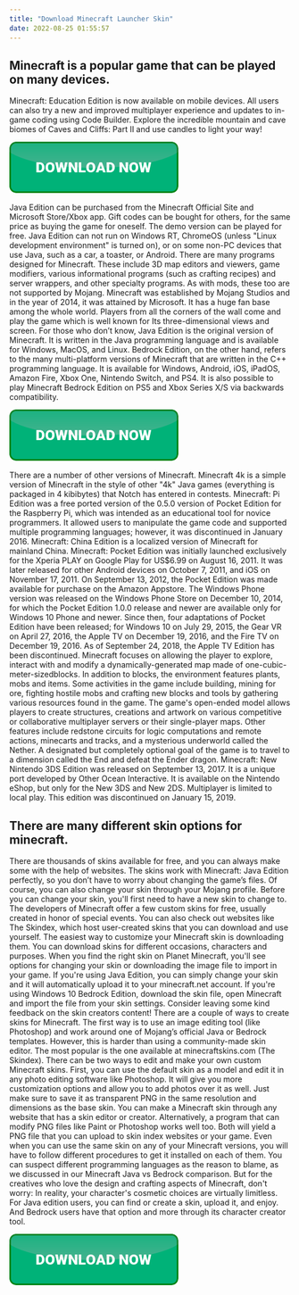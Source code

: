 ```yaml
---
title: "Download Minecraft Launcher Skin"
date: 2022-08-25 01:55:57
---
```


## Minecraft is a popular game that can be played on many devices.

Minecraft: Education Edition is now available on mobile devices. All users can also try a new and improved multiplayer experience and updates to in-game coding using Code Builder. Explore the incredible mountain and cave biomes of Caves and Cliffs: Part II and use candles to light your way!

[![button](https://github.com/minecraftbay/minecraftbay.github.io/blob/main/dlbutton.png?raw=true)](https://minecraftsync.com/download-minecraft-skin)


Java Edition can be purchased from the Minecraft Official Site and Microsoft Store/Xbox app. Gift codes can be bought for others, for the same price as buying the game for oneself. The demo version can be played for free. Java Edition can not run on Windows RT, ChromeOS (unless "Linux development environment" is turned on), or on some non-PC devices that use Java, such as a car, a toaster, or Android.
There are many programs designed for Minecraft. These include 3D map editors and viewers, game modifiers, various informational programs (such as crafting recipes) and server wrappers, and other specialty programs. As with mods, these too are not supported by Mojang.
Minecraft was established by Mojang Studios and in the year of 2014, it was attained by Microsoft. It has a huge fan base among the whole world. Players from all the corners of the wall come and play the game which is well known for Its three-dimensional views and screen.
For those who don’t know, Java Edition is the original version of Minecraft. It is written in the Java programming language and is available for Windows, MacOS, and Linux. Bedrock Edition, on the other hand, refers to the many multi-platform versions of Minecraft that are written in the C++ programming language. It is available for Windows, Android, iOS, iPadOS, Amazon Fire, Xbox One, Nintendo Switch, and PS4. It is also possible to play Minecraft Bedrock Edition on PS5 and Xbox Series X/S via backwards compatibility.

[![button](https://github.com/minecraftbay/minecraftbay.github.io/blob/main/dlbutton.png?raw=true)](https://minecraftsync.com/download-minecraft-skin)


There are a number of other versions of Minecraft. Minecraft 4k is a simple version of Minecraft in the style of other "4k" Java games (everything is packaged in 4 kibibytes) that Notch has entered in contests. Minecraft: Pi Edition was a free ported version of the 0.5.0 version of Pocket Edition for the Raspberry Pi, which was intended as an educational tool for novice programmers. It allowed users to manipulate the game code and supported multiple programming languages; however, it was discontinued in January 2016. Minecraft: China Edition is a localized version of Minecraft for mainland China.
Minecraft: Pocket Edition was initially launched exclusively for the Xperia PLAY on Google Play for US$6.99 on August 16, 2011. It was later released for other Android devices on October 7, 2011, and iOS on November 17, 2011. On September 13, 2012, the Pocket Edition was made available for purchase on the Amazon Appstore. The Windows Phone version was released on the Windows Phone Store on December 10, 2014, for which the Pocket Edition 1.0.0 release and newer are available only for Windows 10 Phone and newer. Since then, four adaptations of Pocket Edition have been released; for Windows 10 on July 29, 2015, the Gear VR on April 27, 2016, the Apple TV on December 19, 2016, and the Fire TV on December 19, 2016. As of September 24, 2018, the Apple TV Edition has been discontinued.
Minecraft focuses on allowing the player to explore, interact with and modify a dynamically-generated map made of one-cubic-meter-sizedblocks. In addition to blocks, the environment features plants, mobs and items. Some activities in the game include building, mining for ore, fighting hostile mobs and crafting new blocks and tools by gathering various resources found in the game. The game's open-ended model allows players to create structures, creations and artwork on various competitive or collaborative multiplayer servers or their single-player maps. Other features include redstone circuits for logic computations and remote actions, minecarts and tracks, and a mysterious underworld called the Nether. A designated but completely optional goal of the game is to travel to a dimension called the End and defeat the Ender dragon.
Minecraft: New Nintendo 3DS Edition was released on September 13, 2017. It is a unique port developed by Other Ocean Interactive. It is available on the Nintendo eShop, but only for the New 3DS and New 2DS. Multiplayer is limited to local play. This edition was discontinued on January 15, 2019.

## There are many different skin options for minecraft.

There are thousands of skins available for free, and you can always make some with the help of websites. The skins work with Minecraft: Java Edition perfectly, so you don’t have to worry about changing the game’s files. Of course, you can also change your skin through your Mojang profile.
Before you can change your skin, you'll first need to have a new skin to change to. The developers of Minecraft offer a few custom skins for free, usually created in honor of special events. You can also check out websites like The Skindex, which host user-created skins that you can download and use yourself.
The easiest way to customize your Minecraft skin is downloading them. You can download skins for different occasions, characters and purposes. When you find the right skin on Planet Minecraft, you'll see options for changing your skin or downloading the image file to import in your game. If you're using Java Edition, you can simply change your skin and it will automatically upload it to your minecraft.net account. If you're using Windows 10 Bedrock Edition, download the skin file, open Minecraft and import the file from your skin settings. Consider leaving some kind feedback on the skin creators content!
There are a couple of ways to create skins for Minecraft. The first way is to use an image editing tool (like Photoshop) and work around one of Mojang’s official Java or Bedrock templates. However, this is harder than using a community-made skin editor. The most popular is the one available at minecraftskins.com (The Skindex).
There can be two ways to edit and make your own custom Minecraft skins. First, you can use the default skin as a model and edit it in any photo editing software like Photoshop. It will give you more customization options and allow you to add photos over it as well. Just make sure to save it as transparent PNG in the same resolution and dimensions as the base skin.
You can make a Minecraft skin through any website that has a skin editor or creator. Alternatively, a program that can modify PNG files like Paint or Photoshop works well too. Both will yield a PNG file that you can upload to skin index websites or your game.
Even when you can use the same skin on any of your Minecraft versions, you will have to follow different procedures to get it installed on each of them. You can suspect different programming languages as the reason to blame, as we discussed in our Minecraft Java vs Bedrock comparison.
But for the creatives who love the design and crafting aspects of Minecraft, don't worry: In reality, your character's cosmetic choices are virtually limitless. For Java edition users, you can find or create a skin, upload it, and enjoy. And Bedrock users have that option and more through its character creator tool.


[![button](https://github.com/minecraftbay/minecraftbay.github.io/blob/main/dlbutton.png?raw=true)](https://minecraftsync.com/download-minecraft-skin)